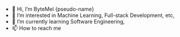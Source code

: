 - 👋 Hi, I’m ByteMel {pseudo-name}
- 👀 I’m interested in Machine Learning, Full-stack Development, etc,
- 🌱 I’m currently learning Software Engineering,
- 📫 How to reach me 
<!---
ByteMel/ByteMel is a ✨ special ✨ repository because its `README.md` (this file) appears on your GitHub profile.
You can click the Preview link to take a look at your changes.
--->
